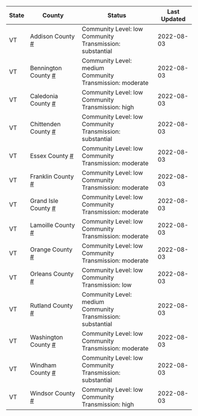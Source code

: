 State | County | Status | Last Updated
--- | --- | --- | --- 
VT | Addison County <a href="#addison_county">#</a> | <a name="addison_county"></a>Community Level: low<br/>Community Transmission: substantial | 2022-08-03
VT | Bennington County <a href="#bennington_county">#</a> | <a name="bennington_county"></a>Community Level: medium<br/>Community Transmission: moderate | 2022-08-03
VT | Caledonia County <a href="#caledonia_county">#</a> | <a name="caledonia_county"></a>Community Level: low<br/>Community Transmission: high | 2022-08-03
VT | Chittenden County <a href="#chittenden_county">#</a> | <a name="chittenden_county"></a>Community Level: low<br/>Community Transmission: substantial | 2022-08-03
VT | Essex County <a href="#essex_county">#</a> | <a name="essex_county"></a>Community Level: low<br/>Community Transmission: moderate | 2022-08-03
VT | Franklin County <a href="#franklin_county">#</a> | <a name="franklin_county"></a>Community Level: low<br/>Community Transmission: moderate | 2022-08-03
VT | Grand Isle County <a href="#grand_isle_county">#</a> | <a name="grand_isle_county"></a>Community Level: low<br/>Community Transmission: moderate | 2022-08-03
VT | Lamoille County <a href="#lamoille_county">#</a> | <a name="lamoille_county"></a>Community Level: low<br/>Community Transmission: moderate | 2022-08-03
VT | Orange County <a href="#orange_county">#</a> | <a name="orange_county"></a>Community Level: low<br/>Community Transmission: moderate | 2022-08-03
VT | Orleans County <a href="#orleans_county">#</a> | <a name="orleans_county"></a>Community Level: low<br/>Community Transmission: low | 2022-08-03
VT | Rutland County <a href="#rutland_county">#</a> | <a name="rutland_county"></a>Community Level: medium<br/>Community Transmission: substantial | 2022-08-03
VT | Washington County <a href="#washington_county">#</a> | <a name="washington_county"></a>Community Level: low<br/>Community Transmission: moderate | 2022-08-03
VT | Windham County <a href="#windham_county">#</a> | <a name="windham_county"></a>Community Level: low<br/>Community Transmission: substantial | 2022-08-03
VT | Windsor County <a href="#windsor_county">#</a> | <a name="windsor_county"></a>Community Level: low<br/>Community Transmission: high | 2022-08-03
